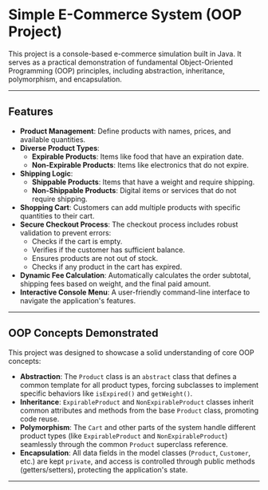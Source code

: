 # Simple E-Commerce System (OOP Project)

This project is a console-based e-commerce simulation built in Java. It serves as a practical demonstration of fundamental Object-Oriented Programming (OOP) principles, including abstraction, inheritance, polymorphism, and encapsulation.

---

## Features

* **Product Management**: Define products with names, prices, and available quantities.
* **Diverse Product Types**:
    * **Expirable Products**: Items like food that have an expiration date.
    * **Non-Expirable Products**: Items like electronics that do not expire.
* **Shipping Logic**:
    * **Shippable Products**: Items that have a weight and require shipping.
    * **Non-Shippable Products**: Digital items or services that do not require shipping.
* **Shopping Cart**: Customers can add multiple products with specific quantities to their cart.
* **Secure Checkout Process**: The checkout process includes robust validation to prevent errors:
    * Checks if the cart is empty.
    * Verifies if the customer has sufficient balance.
    * Ensures products are not out of stock.
    * Checks if any product in the cart has expired.
* **Dynamic Fee Calculation**: Automatically calculates the order subtotal, shipping fees based on weight, and the final paid amount.
* **Interactive Console Menu**: A user-friendly command-line interface to navigate the application's features.

---

##  OOP Concepts Demonstrated

This project was designed to showcase a solid understanding of core OOP concepts:

* **Abstraction**: The `Product` class is an `abstract` class that defines a common template for all product types, forcing subclasses to implement specific behaviors like `isExpired()` and `getWeight()`.
* **Inheritance**: `ExpirableProduct` and `NonExpirableProduct` classes inherit common attributes and methods from the base `Product` class, promoting code reuse.
* **Polymorphism**: The `Cart` and other parts of the system handle different product types (like `ExpirableProduct` and `NonExpirableProduct`) seamlessly through the common `Product` superclass reference.
* **Encapsulation**: All data fields in the model classes (`Product`, `Customer`, etc.) are kept `private`, and access is controlled through public methods (getters/setters), protecting the application's state.

---
